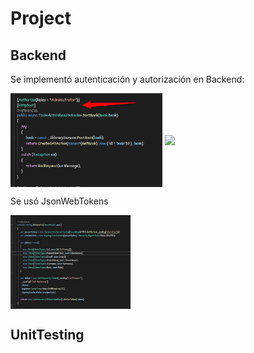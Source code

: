 # Project


## Backend
Se implementó autenticación y autorización en Backend:



<img align="center" src="https://github.com/GregHowe/Library-Backend-UnitTest/blob/master/LibraryBackend/Images/Credentials.png" height="150" />            

<img align="center" src="[https://github.com/GregHowe/Library-Backend-UnitTest/blob/main/images/](https://github.com/GregHowe/Library-Backend-UnitTest/blob/master/LibraryBackend/Images/)Permission-JsonWebTokens.JPG" height="150" />              

Se usó JsonWebTokens

<img align="center" src="https://github.com/GregHowe/Library-Backend-UnitTest/blob/master/LibraryBackend/Images/JsonWebTokens.JPG" height="150" />
   


## UnitTesting
